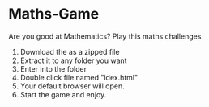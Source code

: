# Maths-Game
Are you good at Mathematics? Play this maths challenges

1. Download the as a zipped file
2. Extract it to any folder you want
3. Enter into the folder
4. Double click file named "idex.html"
5. Your default browser will open.
6. Start the game and enjoy.
